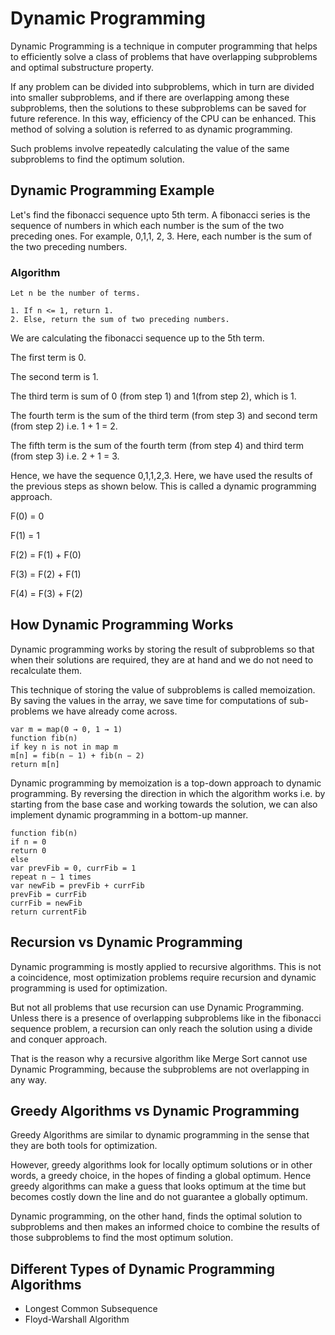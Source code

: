 # Dynamic Programming

Dynamic Programming is a technique in computer programming that helps to efficiently solve a class of problems that have overlapping subproblems and optimal substructure property.

If any problem can be divided into subproblems, which in turn are divided into smaller subproblems, and if there are overlapping among these subproblems, then the solutions to these subproblems can be saved for future reference. In this way, efficiency of the CPU can be enhanced. This method of solving a solution is referred to as dynamic programming.

Such problems involve repeatedly calculating the value of the same subproblems to find the optimum solution.

## Dynamic Programming Example

Let's find the fibonacci sequence upto 5th term. A fibonacci series is the sequence of numbers in which each number is the sum of the two preceding ones. For example, 0,1,1, 2, 3. Here, each number is the sum of the two preceding numbers.

### Algorithm

```
Let n be the number of terms.

1. If n <= 1, return 1.
2. Else, return the sum of two preceding numbers.

```

We are calculating the fibonacci sequence up to the 5th term.

The first term is 0.

The second term is 1.

The third term is sum of 0 (from step 1) and 1(from step 2), which is 1.

The fourth term is the sum of the third term (from step 3) and second term (from step 2) i.e. 1 + 1 = 2.

The fifth term is the sum of the fourth term (from step 4) and third term (from step 3) i.e. 2 + 1 = 3.

Hence, we have the sequence 0,1,1,2,3. Here, we have used the results of the previous steps as shown below. This is called a dynamic programming approach.

F(0) = 0

F(1) = 1

F(2) = F(1) + F(0)

F(3) = F(2) + F(1)

F(4) = F(3) + F(2)

## How Dynamic Programming Works

Dynamic programming works by storing the result of subproblems so that when their solutions are required, they are at hand and we do not need to recalculate them.

This technique of storing the value of subproblems is called memoization. By saving the values in the array, we save time for computations of sub-problems we have already come across.

```
var m = map(0 → 0, 1 → 1)
function fib(n)
if key n is not in map m
m[n] = fib(n − 1) + fib(n − 2)
return m[n]

```

Dynamic programming by memoization is a top-down approach to dynamic programming. By reversing the direction in which the algorithm works i.e. by starting from the base case and working towards the solution, we can also implement dynamic programming in a bottom-up manner.

```
function fib(n)
if n = 0
return 0
else
var prevFib = 0, currFib = 1
repeat n − 1 times
var newFib = prevFib + currFib
prevFib = currFib
currFib = newFib
return currentFib
```

## Recursion vs Dynamic Programming

Dynamic programming is mostly applied to recursive algorithms. This is not a coincidence, most optimization problems require recursion and dynamic programming is used for optimization.

But not all problems that use recursion can use Dynamic Programming. Unless there is a presence of overlapping subproblems like in the fibonacci sequence problem, a recursion can only reach the solution using a divide and conquer approach.

That is the reason why a recursive algorithm like Merge Sort cannot use Dynamic Programming, because the subproblems are not overlapping in any way.

## Greedy Algorithms vs Dynamic Programming

Greedy Algorithms are similar to dynamic programming in the sense that they are both tools for optimization.

However, greedy algorithms look for locally optimum solutions or in other words, a greedy choice, in the hopes of finding a global optimum. Hence greedy algorithms can make a guess that looks optimum at the time but becomes costly down the line and do not guarantee a globally optimum.

Dynamic programming, on the other hand, finds the optimal solution to subproblems and then makes an informed choice to combine the results of those subproblems to find the most optimum solution.

## Different Types of Dynamic Programming Algorithms

- Longest Common Subsequence
- Floyd-Warshall Algorithm
